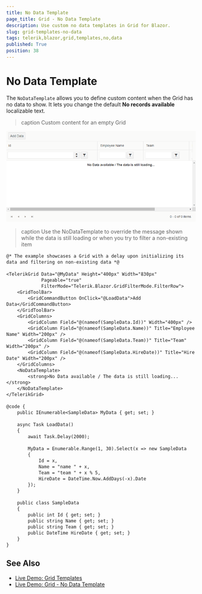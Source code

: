 ```yaml
---
title: No Data Template
page_title: Grid - No Data Template
description: Use custom no data templates in Grid for Blazor.
slug: grid-templates-no-data
tags: telerik,blazor,grid,templates,no,data
published: True
position: 38
---
```



# No Data Template

The `NoDataTemplate` allows you to define custom content when the Grid has no data to show. It lets you change the default **No records available** localizable text.

>caption Custom content for an empty Grid

![](images/grid-no-data-template.gif)

>caption Use the NoDataTemplate to override the message shown while the data is still loading or when you try to filter a non-existing item

````CSHTML
@* The example showcases a Grid with a delay upon initializing its data and filtering on non-existing data *@

<TelerikGrid Data="@MyData" Height="400px" Width="830px"
             Pageable="true"
             FilterMode="Telerik.Blazor.GridFilterMode.FilterRow">
    <GridToolBar>
        <GridCommandButton OnClick="@LoadData">Add Data</GridCommandButton>
    </GridToolBar>
    <GridColumns>
        <GridColumn Field="@(nameof(SampleData.Id))" Width="400px" />
        <GridColumn Field="@(nameof(SampleData.Name))" Title="Employee Name" Width="200px" />
        <GridColumn Field="@(nameof(SampleData.Team))" Title="Team" Width="200px" />
        <GridColumn Field="@(nameof(SampleData.HireDate))" Title="Hire Date" Width="200px" />
    </GridColumns>
    <NoDataTemplate>
        <strong>No Data available / The data is still loading...</strong>
    </NoDataTemplate>
</TelerikGrid>

@code { 
    public IEnumerable<SampleData> MyData { get; set; }

    async Task LoadData()
    {
        await Task.Delay(2000);

        MyData = Enumerable.Range(1, 30).Select(x => new SampleData
        {
            Id = x,
            Name = "name " + x,
            Team = "team " + x % 5,
            HireDate = DateTime.Now.AddDays(-x).Date
        });
    }

    public class SampleData
    {
        public int Id { get; set; }
        public string Name { get; set; }
        public string Team { get; set; }
        public DateTime HireDate { get; set; }
    }
}
````

## See Also

 * [Live Demo: Grid Templates](https://demos.telerik.com/blazor-ui/grid/templates)
 * [Live Demo: Grid - No Data Template](https://demos.telerik.com/blazor-ui/grid/no-data-template)

